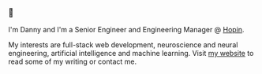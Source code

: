 ### 👋

I'm Danny and I'm a Senior Engineer and Engineering Manager @ [Hopin](https://www.hopin.to).

My interests are full-stack web development, neuroscience and neural engineering, artificial intelligence and machine learning. Visit [my website](https://danielsellergren.com) to read some of my writing or contact me.
